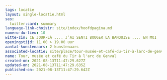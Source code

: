 ```yaml
---
tags: locatie
layout: single-locatie.html
seo:
  twitter:card: summary
language-link-choisir: site/index/hoofdpagina.md
numero-du-lieu: 10
witte-zin: CE JOUR-LÀ .... J’AI SENTI BOUGER LA BANQUISE .... EN MOI
openingstijd: 11.00 > 19.00 uur
aantal-kunstenaars: 2 kunstenaars
associated-locatie: site/place/tour-musée-et-café-du-tir-à-larc-de-genval.md
name: Tour, musée et café du Tir à l'arc de Genval
created-on: 2021-08-13T11:47:29.627Z
updated-on: 2021-08-13T11:47:29.635Z
published-on: 2021-08-13T11:47:29.642Z
---
```

